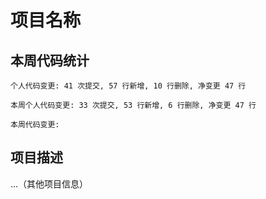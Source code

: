 # 项目名称

## 本周代码统计

<!-- CODE_CHANGES -->
```
个人代码变更: 41 次提交, 57 行新增, 10 行删除, 净变更 47 行
```
```
本周个人代码变更: 33 次提交, 53 行新增, 6 行删除, 净变更 47 行
```
```
本周代码变更: 
```

## 项目描述

...（其他项目信息）
